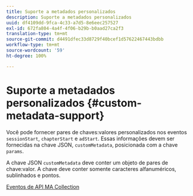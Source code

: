 ```yaml
---
title: Suporte a metadados personalizados
description: Suporte a metadados personalizados
uuid: df4109dd-9fca-4c33-a7d5-8e6eec257527
exl-id: 672fa804-4a4f-4f06-b29b-b0aad27ca2f3
translation-type: tm+mt
source-git-commit: d4491dfec33d8729f40bcef1d57622467443bdbb
workflow-type: tm+mt
source-wordcount: '59'
ht-degree: 100%

---
```


# Suporte a metadados personalizados {#custom-metadata-support}

Você pode fornecer pares de chaves:valores personalizados nos eventos `sessionStart`, `chapterStart` e `adStart`. Essas informações devem ser fornecidas na chave JSON, `customMetadata`, posicionada com a chave `params`.

A chave JSON `customMetadata` deve conter um objeto de pares de chave:valor. A chave deve conter somente caracteres alfanuméricos, sublinhados e pontos.

[Eventos de API MA Collection](/help/media-collection-api/mc-api-ref/mc-api-events-req.md)
